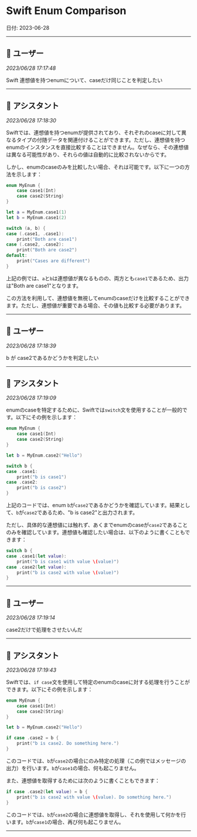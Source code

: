 # Swift Enum Comparison

日付: 2023-06-28

---

## 👤 ユーザー
*2023/06/28 17:17:48*

Swift 連想値を持つenumについて、caseだけ同じことを判定したい

---

## 🤖 アシスタント
*2023/06/28 17:18:30*

Swiftでは、連想値を持つenumが提供されており、それぞれのcaseに対して異なるタイプの付随データを関連付けることができます。ただし、連想値を持つenumのインスタンスを直接比較することはできません。なぜなら、その連想値は異なる可能性があり、それらの値は自動的に比較されないからです。

しかし、enumのcaseのみを比較したい場合、それは可能です。以下に一つの方法を示します：

```swift
enum MyEnum {
    case case1(Int)
    case case2(String)
}

let a = MyEnum.case1(1)
let b = MyEnum.case1(2)

switch (a, b) {
case (.case1, .case1):
    print("Both are case1")
case (.case2, .case2):
    print("Both are case2")
default:
    print("Cases are different")
}
```

上記の例では、`a`と`b`は連想値が異なるものの、両方とも`case1`であるため、出力は"Both are case1"となります。

この方法を利用して、連想値を無視してenumのcaseだけを比較することができます。ただし、連想値が重要である場合、その値も比較する必要があります。

---

## 👤 ユーザー
*2023/06/28 17:18:39*

b が case2であるかどうかを判定したい

---

## 🤖 アシスタント
*2023/06/28 17:19:09*

enumのcaseを特定するために、Swiftでは`switch`文を使用することが一般的です。以下にその例を示します：

```swift
enum MyEnum {
    case case1(Int)
    case case2(String)
}

let b = MyEnum.case2("Hello")

switch b {
case .case1:
    print("b is case1")
case .case2:
    print("b is case2")
}
```

上記のコードでは、enum `b`が`case2`であるかどうかを確認しています。結果として、`b`が`case2`であるため、"b is case2"と出力されます。

ただし、具体的な連想値には触れず、あくまでenumのcaseが`case2`であることのみを確認しています。連想値も確認したい場合は、以下のように書くこともできます：

```swift
switch b {
case .case1(let value):
    print("b is case1 with value \(value)")
case .case2(let value):
    print("b is case2 with value \(value)")
}
```

---

## 👤 ユーザー
*2023/06/28 17:19:14*

case2だけで処理をさせたいんだ

---

## 🤖 アシスタント
*2023/06/28 17:19:43*

Swiftでは、`if case`文を使用して特定のenumのcaseに対する処理を行うことができます。以下にその例を示します：

```swift
enum MyEnum {
    case case1(Int)
    case case2(String)
}

let b = MyEnum.case2("Hello")

if case .case2 = b {
    print("b is case2. Do something here.")
}
```

このコードでは、`b`が`case2`の場合にのみ特定の処理（この例ではメッセージの出力）を行います。`b`が`case1`の場合、何も起こりません。

また、連想値を取得するためには次のように書くこともできます：

```swift
if case .case2(let value) = b {
    print("b is case2 with value \(value). Do something here.")
}
```

このコードでは、`b`が`case2`の場合に連想値を取得し、それを使用して何かを行います。`b`が`case1`の場合、再び何も起こりません。

---
